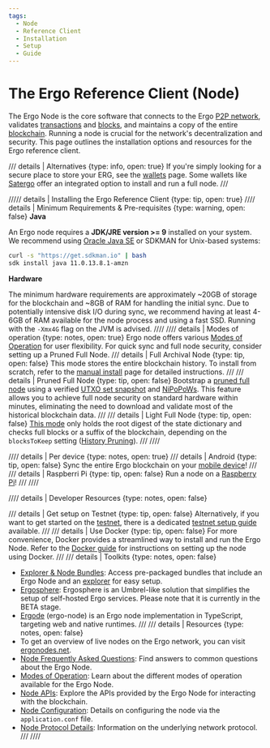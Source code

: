 ```yaml
---
tags:
  - Node
  - Reference Client
  - Installation
  - Setup
  - Guide
---
```


# The Ergo Reference Client (Node)

The Ergo Node is the core software that connects to the Ergo [P2P network](p2p-protocol-overview.md), validates [transactions](transactions.md) and [blocks](block.md), and maintains a copy of the entire [blockchain](protocol.md). Running a node is crucial for the network's decentralization and security. This page outlines the installation options and resources for the Ergo reference client.


/// details | Alternatives
    {type: info, open: true}
If you're simply looking for a secure place to store your ERG, see the [wallets](wallets.md) page. Some wallets like [Satergo](satergo.md) offer an integrated option to install and run a full node.
///

///// details | Installing the Ergo Reference Client
    {type: tip, open: true}
//// details | Minimum Requirements & Pre-requisites
    {type: warning, open: false}
**Java**

An Ergo node requires a **JDK/JRE version >= 9** installed on your system. We recommend using [Oracle Java SE](https://www.oracle.com/technetwork/java/javase/overview/index.html) or SDKMAN for Unix-based systems:

```bash
curl -s "https://get.sdkman.io" | bash
sdk install java 11.0.13.8.1-amzn
```

**Hardware**

The minimum hardware requirements are approximately ~20GB of storage for the blockchain and ~8GB of RAM for handling the initial sync. Due to potentially intensive disk I/O during sync, we recommend having at least 4-6GB of RAM available for the node process and using a fast SSD. Running with the `-Xmx4G` flag on the JVM is advised.
////
//// details | Modes of operation
    {type: notes, open: true}
Ergo node offers various [Modes of Operation](modes.md) for user flexibility. For quick sync and full node security, consider setting up a Pruned Full Node.
/// details | Full Archival Node
    {type: tip, open: false}
This mode stores the entire blockchain history. To install from scratch, refer to the [manual install](manual.md) page for detailed instructions.
///
/// details | Pruned Full Node
    {type: tip, open: false}
Bootstrap a [pruned full node](pruned-full-node.md) using a verified [UTXO set snapshot](eutxo.md) and [NiPoPoWs](nipopows.md). This feature allows you to achieve full node security on standard hardware within minutes, eliminating the need to download and validate most of the historical blockchain data.
///
/// details | Light Full Node
    {type: tip, open: false}
[This mode](light-full-node.md) only holds the root digest of the state dictionary and checks full blocks or a suffix of the blockchain, depending on the `blocksToKeep` setting ([History Pruning](history-pruning.md)).
///
////

//// details | Per device
    {type: notes, open: true}
/// details | Android
    {type: tip, open: false}
Sync the entire Ergo blockchain on your [mobile device](node-android.md)!
///
/// details | Raspberri Pi
    {type: tip, open: false}
Run a node on a [Raspberry Pi](pi.md)!
///
////


//// details | Developer Resources
    {type: notes, open: false}

/// details | Get setup on Testnet
    {type: tip, open: false}
Alternatively, if you want to get started on the [testnet](testnet.md), there is a dedicated [testnet setup guide](testnet.md) available.
///
/// details | Use Docker
    {type: tip, open: false}
For more convenience, Docker provides a streamlined way to install and run the Ergo Node. Refer to the [Docker guide](docker.md) for instructions on setting up the node using Docker.
///
/// details | Toolkits
    {type: notes, open: false}
- [Explorer & Node Bundles](explorer.md#toolkits): Access pre-packaged bundles that include an Ergo Node and an [explorer](explorer.md) for easy setup.
- [Ergosphere](https://ergosphere.cloud/): Ergosphere is an Umbrel-like solution that simplifies the setup of self-hosted Ergo services. Please note that it is currently in the BETA stage.
- [Ergode](https://github.com/ross-weir/ergode) (ergo-node) is an Ergo node implementation in TypeScript, targeting web and native runtimes.
///
/// details | Resources
    {type: notes, open: false}
- To get an overview of live nodes on the Ergo network, you can visit [ergonodes.net](http://ergonodes.net).
- [Node Frequently Asked Questions](node-faq.md): Find answers to common questions about the Ergo Node.
- [Modes of Operation](modes.md): Learn about the different modes of operation available for the Ergo Node.
- [Node APIs](api.md): Explore the APIs provided by the Ergo Node for interacting with the blockchain.
- [Node Configuration](conf.md): Details on configuring the node via the `application.conf` file.
- [Node Protocol Details](protocol.md): Information on the underlying network protocol.
///
////
